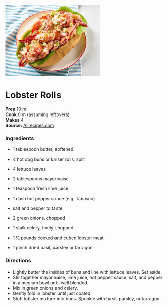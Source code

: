 <a href="/images/lobster-rolls.webp"><img src="/images/lobster-rolls.webp" width="300"></a>

#  Lobster Rolls

**Prep** 10 m  
**Cook** 0 m  (assuming leftovers)  
**Makes** 4  
**Source:** [Allrecipes.com](https://www.allrecipes.com/recipe/98979/lobster-rolls/)

###  Ingredients

* 1 tablespoon butter, softened
* 4 hot dog buns or kaiser rolls, split
* 4 lettuce leaves
  
* 2 tablespoons mayonnaise
* 1 teaspoon fresh lime juice
* 1 dash hot pepper sauce (e.g. Tabasco)
* salt and pepper to taste
  
* 2 green onions, chopped
* 1 stalk celery, finely chopped
   
* 1 ½ pounds cooked and cubed lobster meat
* 1 pinch dried basil, parsley or tarragon

### Directions
* Lightly butter the insides of buns and line with lettuce leaves. Set aside.  
* Stir together mayonnaise, lime juice, hot pepper sauce, salt, and pepper in a medium bowl until well blended.  
* Mix in green onions and celery.  
* Gently fold in lobster until just coated.  
* Stuff lobster mixture into buns. Sprinkle with basil, parsley, or tarragon.  
